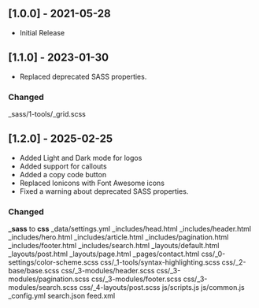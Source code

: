 ## [1.0.0] - 2021-05-28

- Initial Release


## [1.1.0] - 2023-01-30

- Replaced deprecated SASS properties.

### Changed
_sass/1-tools/_grid.scss


## [1.2.0] - 2025-02-25

- Added Light and Dark mode for logos
- Added support for callouts
- Added a copy code button
- Replaced Ionicons with Font Awesome icons
- Fixed a warning about deprecated SASS properties.

### Changed
**_sass** to **css**
_data/settings.yml
_includes/head.html
_includes/header.html
_includes/hero.html
_includes/article.html
_includes/pagination.html
_includes/footer.html
_includes/search.html
_layouts/default.html
_layouts/post.html
_layouts/page.html
_pages/contact.html
css/_0-settings/color-scheme.scss
css/_1-tools/syntax-highlighting.scss
css/_2-base/base.scss
css/_3-modules/header.scss
css/_3-modules/pagination.scss
css/_3-modules/footer.scss
css/_3-modules/search.scss
css/_4-layouts/post.scss
js/scripts.js
js/common.js
_config.yml
search.json
feed.xml